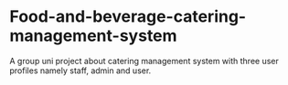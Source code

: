 # Food-and-beverage-catering-management-system
A group uni project about catering management system with three user profiles namely staff, admin and user. 
